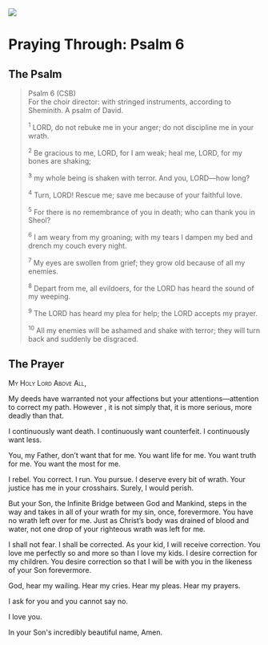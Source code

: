<img class="intro-right" src="/images/art-paris-psalter.jpg">

# Praying Through: Psalm 6

## The Psalm

>Psalm 6 (CSB)  
><sup></sup> For the choir director: with stringed instruments, according to Sheminith. A psalm of David. 
>
><sup>1</sup> LORD, do not rebuke me in your anger; do not discipline me in your wrath. 
>
><sup>2</sup> Be gracious to me, LORD, for I am weak; heal me, LORD, for my bones are shaking; 
>
><sup>3</sup> my whole being is shaken with terror. And you, LORD—how long? 
>
><sup>4</sup> Turn, LORD! Rescue me; save me because of your faithful love. 
>
><sup>5</sup> For there is no remembrance of you in death; who can thank you in Sheol? 
>
><sup>6</sup> I am weary from my groaning; with my tears I dampen my bed and drench my couch every night. 
>
><sup>7</sup> My eyes are swollen from grief; they grow old because of all my enemies. 
>
><sup>8</sup> Depart from me, all evildoers, for the LORD has heard the sound of my weeping. 
>
><sup>9</sup> The LORD has heard my plea for help; the LORD accepts my prayer. 
>
><sup>10</sup> All my enemies will be ashamed and shake with terror; they will turn back and suddenly be disgraced.

## The Prayer

<div style="font-variant: small-caps;">
  My Holy Lord Above All,
</div>

My deeds have warranted not your affections but your attentions—attention to correct my path. However , it is not simply that, it is more serious, more deadly than that.

I continuously want death. I continuously want counterfeit. I continuously want less.

You, my Father, don’t want that for me.
You want life for me. You want truth for me. You want the most for me.

I rebel. You correct. I run. You pursue.
I deserve every bit of wrath. Your justice has me in your crosshairs. Surely, I would perish.

But your Son, the Infinite Bridge between God and Mankind, steps in the way and takes in all of your wrath for my sin, once, forevermore.
You have no wrath left over for me. Just as Christ’s body was drained of blood and water, not one drop of your righteous wrath was left for me.

I shall not fear. I shall be corrected. As your kid, I will receive correction.
You love me perfectly so and more so than I love my kids. I desire correction for my children. You desire correction so that I will be with you in the likeness of your Son forevermore.

God, hear my wailing. Hear my cries. Hear my pleas. Hear my prayers.

I ask for you and you cannot say no.

I love you.

In your Son's incredibly beautiful name, Amen.
